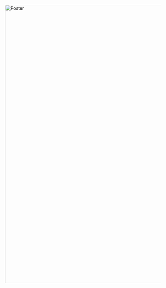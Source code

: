 <img src="https://github.com/user-attachments/assets/d5b19621-ee3b-4336-ac11-4834952e1e45" alt="Poster" width="900"/>
